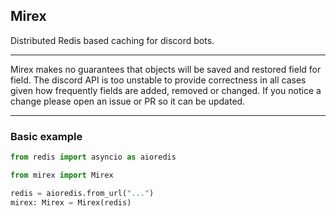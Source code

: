 Mirex
---

Distributed Redis based caching for discord bots.

---

Mirex makes no guarantees that objects will be saved and restored field for field. The discord API is too unstable to provide correctness in all cases given how frequently fields are added, removed or changed. If you notice a change please open an issue or PR so it can be updated.

---

### Basic example

```python
from redis import asyncio as aioredis

from mirex import Mirex

redis = aioredis.from_url("...")
mirex: Mirex = Mirex(redis)
```